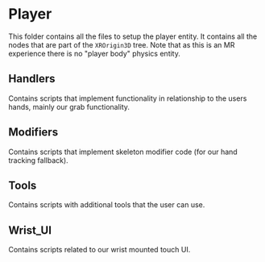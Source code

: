 # Player

This folder contains all the files to setup the player entity. It contains all the nodes that are part of the `XROrigin3D` tree.
Note that as this is an MR experience there is no "player body" physics entity.

## Handlers

Contains scripts that implement functionality in relationship to the users hands, mainly our grab functionality.

## Modifiers

Contains scripts that implement skeleton modifier code (for our hand tracking fallback).

## Tools

Contains scripts with additional tools that the user can use.

## Wrist_UI

Contains scripts related to our wrist mounted touch UI. 


